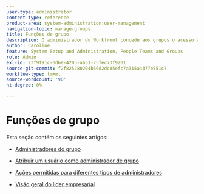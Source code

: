```yaml
---
user-type: administrator
content-type: reference
product-area: system-administration;user-management
navigation-topic: manage-groups
title: Funções de grupo
description: O administrador do Workfront concede aos grupos o acesso às áreas do Workfront onde precisam trabalhar e se comunicar. Cada grupo pode, então, manter suas informações do Workfront, como usuários, modelos e formulários personalizados, além de projetos separados das de outros departamentos. Pelo menos um administrador de grupo é necessário para cada grupo. Podem existir até 14 níveis de subgrupos em um grupo.
author: Caroline
feature: System Setup and Administration, People Teams and Groups
role: Admin
exl-id: 23f9f91c-0d6e-4203-ab31-75fec73f9201
source-git-commit: f2f825280204b56d2dc85efc7a315a4377e551c7
workflow-type: tm+mt
source-wordcount: '90'
ht-degree: 0%

---
```


# Funções de grupo

Esta seção contém os seguintes artigos:

* [Administradores do grupo](../../../administration-and-setup/manage-groups/group-roles/group-administrators.md)

* [Atribuir um usuário como administrador de grupo](../../../administration-and-setup/manage-groups/group-roles/assign-user-as-group-administrator.md)
* [Ações permitidas para diferentes tipos de administradores](../../../administration-and-setup/manage-groups/group-roles/group-actions-allowed-different-types-admins.md)

* [Visão geral do líder empresarial](../../../administration-and-setup/manage-groups/group-roles/business-leader-overview.md)
